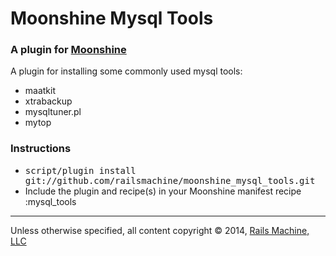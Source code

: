 # Moonshine Mysql Tools

### A plugin for [Moonshine](http://github.com/railsmachine/moonshine)

A plugin for installing some commonly used mysql tools:

* maatkit
* xtrabackup
* mysqltuner.pl
* mytop

### Instructions

* <tt>script/plugin install git://github.com/railsmachine/moonshine_mysql_tools.git</tt>
* Include the plugin and recipe(s) in your Moonshine manifest
    recipe :mysql_tools

***
Unless otherwise specified, all content copyright &copy; 2014, [Rails Machine, LLC](http://railsmachine.com)
